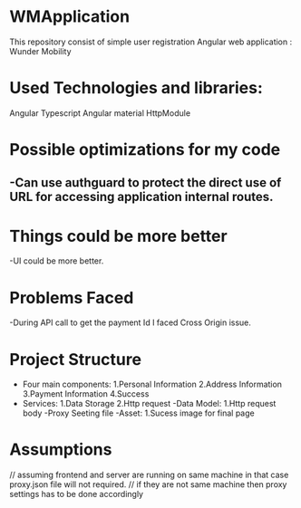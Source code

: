 # WMApplication
This repository consist of simple user registration Angular web application : Wunder Mobility 

# Used Technologies and libraries:
Angular
Typescript
Angular material
HttpModule

# Possible optimizations for my code
-Can use authguard to protect the direct use of URL for accessing application internal routes.
-

# Things could be more better
-UI could be more better.

# Problems Faced
-During API call to get the payment Id I faced Cross Origin issue.

# Project Structure
- Four main components:
    1.Personal Information
    2.Address Information
    3.Payment Information
    4.Success
- Services:
    1.Data Storage
    2.Http request
-Data Model:
    1.Http request body
-Proxy Seeting file
-Asset:
    1.Sucess image for final page

# Assumptions
// assuming frontend and server are running on same machine in that case proxy.json file will not required.
// if they are not same machine then proxy settings has to be done accordingly